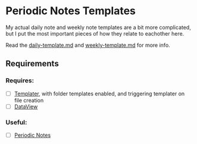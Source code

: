 # Periodic Notes Templates

My actual daily note and weekly note templates are a bit more complicated,
but I put the most important pieces of how they relate to eachother here.

Read the [daily-template.md](daily-template.md) and 
[weekly-template.md](weekly-template.md) for more info.

## Requirements

### Requires:

- [ ] [Templater](https://silentvoid13.github.io/Templater/), with folder templates enabled, and triggering templater on file creation
- [ ] [DataView](https://blacksmithgu.github.io/obsidian-dataview/)

### Useful:

- [ ] [Periodic Notes](https://github.com/liamcain/obsidian-periodic-notes)
